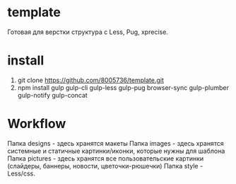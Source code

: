 # template
Готовая для верстки структура с Less, Pug, xprecise.
# install

1) git clone https://github.com/8005736/template.git
2) npm install gulp gulp-cli gulp-less gulp-pug browser-sync gulp-plumber gulp-notify gulp-concat

# Workflow
Папка designs - здесь хранятся макеты
Папка images - здесь хранятся системные и статичные картинки/иконки, которые нужны для шаблона
Папка pictures - здесь хранятся все пользовательские картинки (слайдеры, баннеры, новости, цветочки-рюшечки)
Папка style - Less/css.
